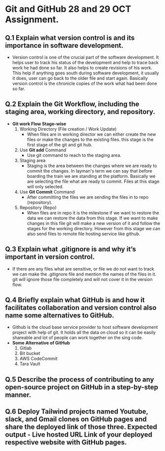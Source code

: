 # Git and GitHub 28 and 29 OCT Assignment.
## Q.1 Explain what version control is and its importance in software development.
- Version control is one of the crucial part of the software development. It helps user to track his status of the development and help to trace back work he had done so far. It also helps to create revisions of his work. This help if anything goes south during software development, it usually it does, user can go back to the older file and start again. Basically version control is the chronicle copies of the work what had been done so far. 
## Q.2 Explain the Git Workflow, including the staging area, working directory, and repository.
- **Git work Flow Stage-wise**
    1. Working Directory (File creation / Work Update)
        - When files are in working director we can either create the new files or make the changes to the existing files. this stage is the first stage of the git and git hub. 
    2. Use **Git add** Command
        - Use git command to reach to the staging area.
    3. Staging area
        - Staging is the area between the changes where we are ready to commit the changes. In layman's term we can say that before boarding the train we are standing at the platform. Basically we are selecting the file what are ready to commit. Files at this stage will only selected. 
    4. Use **Git Commit** Command
        - After committing the files we are sending the files in to repo (repository).
    5. Repository (Repo)
        - When files are in repo it is the milestone if we want to restore the data we can restore the data from this stage. If we want to make changes in this file git will make a new version of it and follow the stages for the working directory. However from this stage we can also send files to remote file hosting service like github.
## Q.3 Explain what .gitignore is and why it’s important in version control.
- If there are any files what are sensitive, or file we do not want to track we can make the .gitignore file and mention the names of the files in it. git will ignore those file completely and will not cover it in the version flow. 
## Q.4 Briefly explain what GitHub is and how it facilitates collaboration and version control also name some alternatives to GitHub.
- Github is the cloud base service provider to host software development project with help of git. It holds all the data on cloud so it can be easily shareable and lot of people can work together on the sing code.
- **Some Alternative of GitHub**
    1. Gitlab
    2. Bit bucket
    3. AWS CodeCommit
    4. Tara Vault
## Q.5 Describe the process of contributing to any open-source project on GitHub in a step-by-step manner.
## Q.6 Deploy Tailwind projects named Youtube, slack, and Gmail clones on GitHub pages and share the deployed link of those three. Expected output - Live hosted URL Link of your deployed respective website with GitHub pages.
